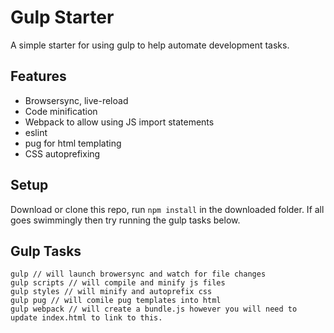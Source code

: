 # Gulp Starter

A simple starter for using gulp to help automate development tasks.

## Features

- Browsersync, live-reload
- Code minification
- Webpack to allow using JS import statements
- eslint
- pug for html templating
- CSS autoprefixing

## Setup

Download or clone this repo, run `npm install` in the downloaded folder.
If all goes swimmingly then try running the gulp tasks below.

## Gulp Tasks

```
gulp // will launch browersync and watch for file changes
gulp scripts // will compile and minify js files
gulp styles // will minify and autoprefix css
gulp pug // will comile pug templates into html
gulp webpack // will create a bundle.js however you will need to update index.html to link to this.
```